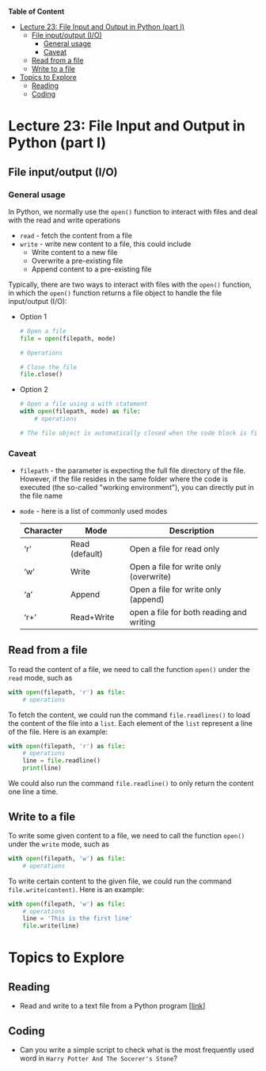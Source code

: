 
**Table of Content**
- [Lecture 23: File Input and Output in Python (part I)](#lecture-23-file-input-and-output-in-python-part-i)
  - [File input/output (I/O)](#file-inputoutput-io)
    - [General usage](#general-usage)
    - [Caveat](#caveat)
  - [Read from a file](#read-from-a-file)
  - [Write to a file](#write-to-a-file)
- [Topics to Explore](#topics-to-explore)
  - [Reading](#reading)
  - [Coding](#coding)


# Lecture 23: File Input and Output in Python (part I)

## File input/output (I/O) 
### General usage
In Python, we normally use the `open()` function to interact with files and deal with the read and write operations
- `read` - fetch the content from a file
- `write` - write new content to a file, this could include
  - Write content to a new file
  - Overwrite a pre-existing file
  - Append content to a pre-existing file

Typically, there are two ways to interact with files with the `open()` function, in which the `open()` function returns a file object to handle the file input/output (I/O):
- Option 1
    ```python
    # Open a file
    file = open(filepath, mode)

    # Operations

    # Close the file
    file.close()
    ```
- Option 2
    ```python
    # Open a file using a with statement
    with open(filepath, mode) as file:
        # operations

    # The file object is automatically closed when the code block is finished
    ```

### Caveat
- `filepath` - the parameter is expecting the full file directory of the file. However, if the file resides in the same folder where the code is executed (the so-called "working environment"), you can directly put in the file name
- `mode` - here is a list of commonly used modes

    | Character | Mode           | Description                              |
    | --------- | -------------- | ---------------------------------------- |
    | ‘r’       | Read (default) | Open a file for read only                |
    | ‘w’       | Write          | Open a file for write only (overwrite)   |
    | ‘a’       | Append         | Open a file for write only (append)      |
    | ‘r+’      | Read+Write     | open a file for both reading and writing |

## Read from a file
To read the content of a file, we need to call the function `open()` under the `read` mode, such as 
```python
with open(filepath, 'r') as file:
    # operations
```

To fetch the content, we could run the command `file.readlines()` to load the content of the file into a `list`. Each element of the `list` represent a line of the file. Here is an example:
```python
with open(filepath, 'r') as file:
    # operations
    line = file.readline()
    print(line)
```


We could also run the command `file.readline()` to only return the content one line a time.


## Write to a file
To write some given content to a file, we need to call the function `open()` under the `write` mode, such as
```python
with open(filepath, 'w') as file:
    # operations
```

To write certain content to the given file, we could run the command `file.write(content)`. Here is an example:
```python
with open(filepath, 'w') as file:
    # operations
    line = 'This is the first line'
    file.write(line)
```

# Topics to Explore

## Reading
- Read and write to a text file from a Python program [[link](https://muzny.github.io/csci1200-notes/10/1/fileio.html#reading-from-files)]

## Coding
- Can you write a simple script to check what is the most frequently used word in `Harry Potter And The Socerer's Stone`?





